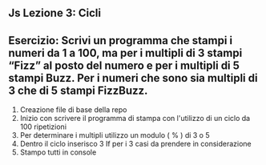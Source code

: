 Js Lezione 3: Cicli
---
Esercizio:
Scrivi un programma che stampi i numeri da 1 a 100,
ma per i multipli di 3 stampi “Fizz” al posto del numero e per i multipli di 5 stampi Buzz.
Per i numeri che sono sia multipli di 3 che di 5 stampi FizzBuzz.
---
1. Creazione file di base della repo
2. Inizio con scrivere il programma di stampa con l'utilizzo di un ciclo da 100 ripetizioni
3. Per determinare i multipli utilizzo un modulo ( % ) di 3 o 5
4. Dentro il ciclo inserisco 3 If per i 3 casi da prendere in considerazione
5. Stampo tutti in console

